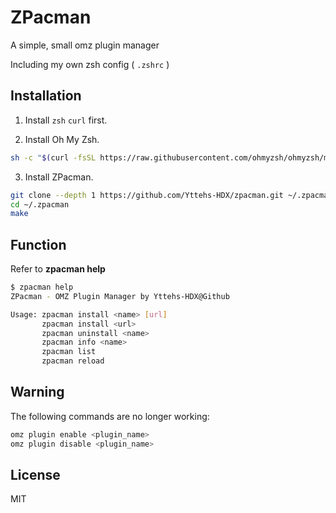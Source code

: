 # ZPacman

A simple, small omz plugin manager

Including my own zsh config ( `.zshrc` )

## Installation

1. Install `zsh` `curl` first.

2. Install Oh My Zsh.

```bash
sh -c "$(curl -fsSL https://raw.githubusercontent.com/ohmyzsh/ohmyzsh/master/tools/install.sh)"
```

3. Install ZPacman.

```bash
git clone --depth 1 https://github.com/Yttehs-HDX/zpacman.git ~/.zpacman
cd ~/.zpacman
make
```

## Function

Refer to **zpacman help**

```bash
$ zpacman help
ZPacman - OMZ Plugin Manager by Yttehs-HDX@Github

Usage: zpacman install <name> [url]
       zpacman install <url>
       zpacman uninstall <name>
       zpacman info <name>
       zpacman list
       zpacman reload
```

## Warning

The following commands are no longer working:

```bash
omz plugin enable <plugin_name>
omz plugin disable <plugin_name>
```

## License

MIT